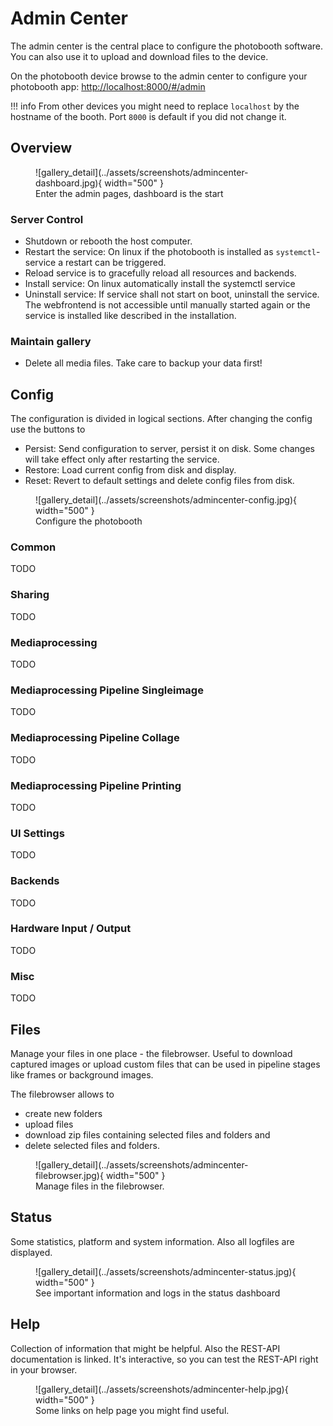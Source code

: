 
# Admin Center

The admin center is the central place to configure the photobooth software. You can also use it to upload and download files to the device.

On the photobooth device browse to the admin center to configure your photobooth app:
[http://localhost:8000/#/admin](http://localhost/#/admin)

!!! info
    From other devices you might need to replace ``localhost`` by the hostname of the booth.
    Port ``8000`` is default if you did not change it.

## Overview

<figure markdown>
  ![gallery_detail](../assets/screenshots/admincenter-dashboard.jpg){ width="500" }
  <figcaption>Enter the admin pages, dashboard is the start</figcaption>
</figure>

### Server Control

- Shutdown or rebooth the host computer.
- Restart the service: On linux if the photobooth is installed as ``systemctl``-service a restart can be triggered.
- Reload service is to gracefully reload all resources and backends.
- Install service: On linux automatically install the systemctl service
- Uninstall service: If service shall not start on boot, uninstall the service. The webfrontend is not accessible until manually started again or the service is installed like described in the installation.

### Maintain gallery

- Delete all media files. Take care to backup your data first!

## Config

The configuration is divided in logical sections. After changing the config use the buttons to

- Persist: Send configuration to server, persist it on disk. Some changes will take effect only after restarting the service.
- Restore: Load current config from disk and display.
- Reset: Revert to default settings and delete config files from disk.

<figure markdown>
  ![gallery_detail](../assets/screenshots/admincenter-config.jpg){ width="500" }
  <figcaption>Configure the photobooth</figcaption>
</figure>

### Common

TODO

### Sharing

TODO

### Mediaprocessing

TODO

### Mediaprocessing Pipeline Singleimage

TODO

### Mediaprocessing Pipeline Collage

TODO

### Mediaprocessing Pipeline Printing

TODO

### UI Settings

TODO

### Backends

TODO

### Hardware Input / Output

TODO

### Misc

TODO

## Files

Manage your files in one place - the filebrowser. Useful to download captured images or upload custom files that can be used in pipeline stages like frames or background images.

The filebrowser allows to

- create new folders
- upload files
- download zip files containing selected files and folders and
- delete selected files and folders.

<figure markdown>
  ![gallery_detail](../assets/screenshots/admincenter-filebrowser.jpg){ width="500" }
  <figcaption>Manage files in the filebrowser.</figcaption>
</figure>

## Status

Some statistics, platform and system information. Also all logfiles are displayed.

<figure markdown>
  ![gallery_detail](../assets/screenshots/admincenter-status.jpg){ width="500" }
  <figcaption>See important information and logs in the status dashboard</figcaption>
</figure>

## Help

Collection of information that might be helpful.
Also the REST-API documentation is linked. It's interactive, so you can test the REST-API right in your browser.

<figure markdown>
  ![gallery_detail](../assets/screenshots/admincenter-help.jpg){ width="500" }
  <figcaption>Some links on help page you might find useful.</figcaption>
</figure>

